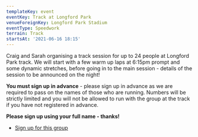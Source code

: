 ```yaml
---
templateKey: event
eventKey: Track at Longford Park
venueForeignKey: Longford Park Stadium
eventType: Speedwork
terrain: Track
startsAt: '2021-06-16 18:15'
---
```

Craig and Sarah organising a track session for up to 24 people at Longford Park track. We will start with a few 
warm up laps at 6:15pm prompt and some dynamic stretches, before going in to the main session - details of the session 
to be announced on the night!

**You must sign up in advance** - please sign up in advance as we are required to pass on the names of those who are 
running. Numbers will be strictly limited and you will not be allowed to run with the group at the track if you have 
not registered in advance.

**Please sign up using your full name - thanks!**

* [Sign up for this group](https://doodle.com/poll/9kwxsnpg7ewduqdr)
